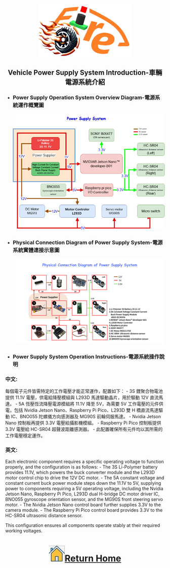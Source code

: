 <div align="center"><img src="../../other/img/logo.png" width="300" alt=" logo"></div>

## <div align="center">Vehicle Power Supply System Introduction-車輛電源系統介紹</div> 
- ###  Power Supply Operation System Overview Diagram-電源系統運作概覽圖
  <div align="center"><img src="./img/Power_supply_system.png" ></div>

- ###  Physical Connection Diagram of Power Supply System-電源系統實體連接示意圖
  <div align="center"><img src="./img/Power_supply_system of Summary diagram.png" ></div>

- ### Power Supply System Operation Instructions-電源系統操作說明
### 中文:
  每個電子元件皆需特定的工作電壓才能正常運作，配置如下：
    - 3S 鋰聚合物電池提供 11.1V 電壓，供電給降壓模組與 L293D 馬達驅動晶片，用於驅動 12V 直流馬達。
    - 5A 恆壓恆流降壓電源模組將 11.1V 降至 5V，為需要 5V 工作電壓的元件供電，包括 Nvidia Jetson Nano、Raspberry Pi Pico、L293D 雙 H 橋直流馬達驅動 IC、BNO055 陀螺儀方向感測器及 MG90S 前輪伺服馬達。
    - Nvidia Jetson Nano 控制板再提供 3.3V 電壓給攝影機模組。
    - Raspberry Pi Pico 控制板提供 3.3V 電壓給 HC-SR04 超聲波距離感測器。
    - 此配置確保所有元件均以其所需的工作電壓穩定運作。
  ### 英文:
  Each electronic component requires a specific operating voltage to function properly, and the configuration is as follows:
    - The 3S Li-Polymer battery provides 11.1V, which powers the buck converter module and the L293D motor control chip to drive the 12V DC motor.
    - The 5A constant voltage and constant current buck power module steps down the 11.1V to 5V, supplying power to components requiring a 5V operating voltage, including the Nvidia Jetson Nano, Raspberry Pi Pico, L293D dual H-bridge DC motor driver IC, BNO055 gyroscope orientation sensor, and the MG90S front steering servo motor.
    - The Nvidia Jetson Nano control board further supplies 3.3V to the camera module.
    - The Raspberry Pi Pico control board provides 3.3V to the HC-SR04 ultrasonic distance sensor.
  
  This configuration ensures all components operate stably at their required working voltages.


# <div align="center">![HOME](../../other/img/home.png)[Return Home](../../)</div>  

